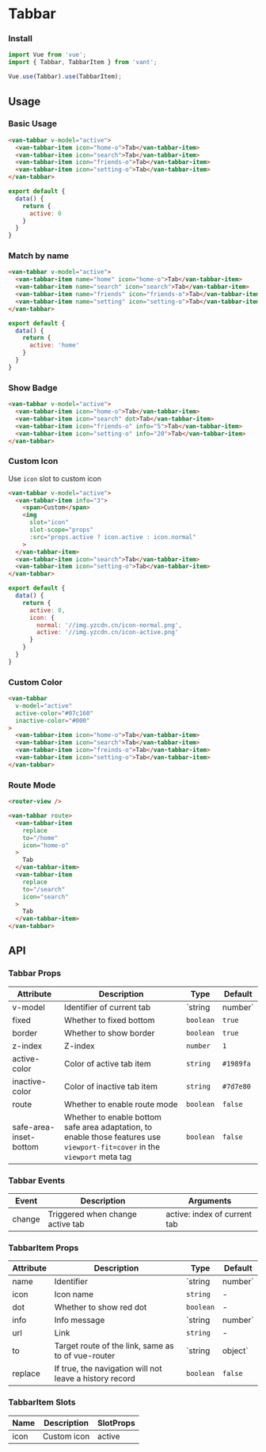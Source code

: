 # Tabbar

### Install

``` javascript
import Vue from 'vue';
import { Tabbar, TabbarItem } from 'vant';

Vue.use(Tabbar).use(TabbarItem);
```

## Usage

### Basic Usage

```html
<van-tabbar v-model="active">
  <van-tabbar-item icon="home-o">Tab</van-tabbar-item>
  <van-tabbar-item icon="search">Tab</van-tabbar-item>
  <van-tabbar-item icon="friends-o">Tab</van-tabbar-item>
  <van-tabbar-item icon="setting-o">Tab</van-tabbar-item>
</van-tabbar>
```

```javascript
export default {
  data() {
    return {
      active: 0
    }
  }
}
```

### Match by name

```html
<van-tabbar v-model="active">
  <van-tabbar-item name="home" icon="home-o">Tab</van-tabbar-item>
  <van-tabbar-item name="search" icon="search">Tab</van-tabbar-item>
  <van-tabbar-item name="friends" icon="friends-o">Tab</van-tabbar-item>
  <van-tabbar-item name="setting" icon="setting-o">Tab</van-tabbar-item>
</van-tabbar>
```

```javascript
export default {
  data() {
    return {
      active: 'home'
    }
  }
}
```

### Show Badge

```html
<van-tabbar v-model="active">
  <van-tabbar-item icon="home-o">Tab</van-tabbar-item>
  <van-tabbar-item icon="search" dot>Tab</van-tabbar-item>
  <van-tabbar-item icon="friends-o" info="5">Tab</van-tabbar-item>
  <van-tabbar-item icon="setting-o" info="20">Tab</van-tabbar-item>
</van-tabbar>
```

### Custom Icon

Use `icon` slot to custom icon

```html
<van-tabbar v-model="active">
  <van-tabbar-item info="3">
    <span>Custom</span>
    <img
      slot="icon"
      slot-scope="props"
      :src="props.active ? icon.active : icon.normal"
    >
  </van-tabbar-item>
  <van-tabbar-item icon="search">Tab</van-tabbar-item>
  <van-tabbar-item icon="setting-o">Tab</van-tabbar-item>
</van-tabbar>
```

```javascript
export default {
  data() {
    return {
      active: 0,
      icon: {
        normal: '//img.yzcdn.cn/icon-normal.png',
        active: '//img.yzcdn.cn/icon-active.png'
      }
    }
  }
}
```

### Custom Color

```html
<van-tabbar
  v-model="active"
  active-color="#07c160"
  inactive-color="#000"
>
  <van-tabbar-item icon="home-o">Tab</van-tabbar-item>
  <van-tabbar-item icon="search">Tab</van-tabbar-item>
  <van-tabbar-item icon="freinds-o">Tab</van-tabbar-item>
  <van-tabbar-item icon="setting-o">Tab</van-tabbar-item>
</van-tabbar>
```

### Route Mode

```html
<router-view />

<van-tabbar route>
  <van-tabbar-item
    replace
    to="/home"
    icon="home-o"
  >
    Tab
  </van-tabbar-item>
  <van-tabbar-item
    replace
    to="/search"
    icon="search"
  >
    Tab
  </van-tabbar-item>
</van-tabbar>
```

## API

### Tabbar Props

| Attribute | Description | Type | Default |
|------|------|------|------|
| v-model | Identifier of current tab | `string | number` | `0` |
| fixed | Whether to fixed bottom | `boolean` | `true` |
| border | Whether to show border | `boolean` | `true` |
| z-index | Z-index | `number` | `1` |
| active-color | Color of active tab item | `string` | `#1989fa` |
| inactive-color | Color of inactive tab item | `string` | `#7d7e80` |
| route | Whether to enable route mode | `boolean` | `false` |
| safe-area-inset-bottom | Whether to enable bottom safe area adaptation, to enable those features use `viewport-fit=cover` in the `viewport` meta tag | `boolean` | `false` |

### Tabbar Events

| Event | Description | Arguments |
|------|------|------|
| change | Triggered when change active tab | active: index of current tab |

### TabbarItem Props

| Attribute | Description | Type | Default |
|------|------|------|------|
| name | Identifier | `string | number` | Item index |
| icon | Icon name | `string` | - |
| dot | Whether to show red dot | `boolean` | - |
| info | Info message | `string | number` | - |
| url | Link | `string` | - |
| to | Target route of the link, same as to of vue-router | `string | object` | - |
| replace | If true, the navigation will not leave a history record | `boolean` | `false` |

### TabbarItem Slots

| Name | Description | SlotProps |
|------|------|------|
| icon | Custom icon | active |
